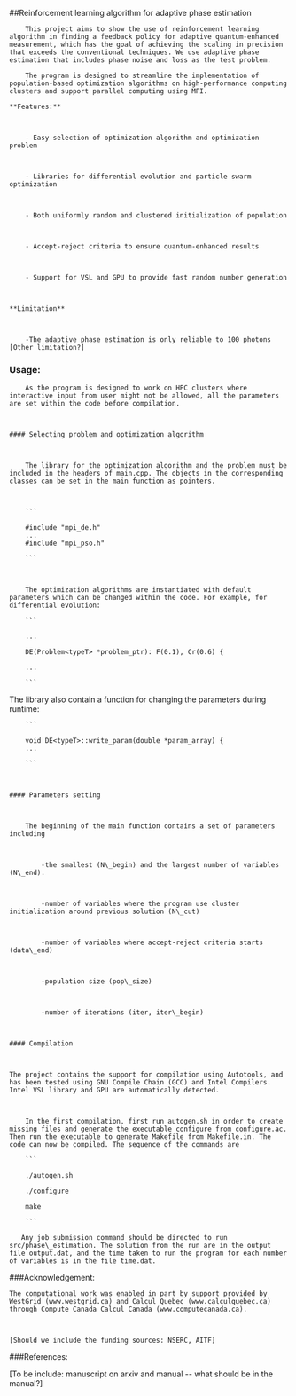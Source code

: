 ##Reinforcement learning algorithm for adaptive phase estimation

        This project aims to show the use of reinforcement learning algorithm in finding a feedback policy for adaptive quantum-enhanced measurement, which has the goal of achieving the scaling in precision that exceeds the conventional techniques. We use adaptive phase estimation that includes phase noise and loss as the test problem.
        
		The program is designed to streamline the implementation of population-based optimization algorithms on high-performance computing clusters and support parallel computing using MPI.

    **Features:**

 

        - Easy selection of optimization algorithm and optimization problem

 

        - Libraries for differential evolution and particle swarm optimization



        - Both uniformly random and clustered initialization of population 

 

        - Accept-reject criteria to ensure quantum-enhanced results

 

        - Support for VSL and GPU to provide fast random number generation

  

    **Limitation**

 

        -The adaptive phase estimation is only reliable to 100 photons [Other limitation?]

 

### Usage:

 

        As the program is designed to work on HPC clusters where interactive input from user might not be allowed, all the parameters are set within the code before compilation.



    #### Selecting problem and optimization algorithm

 

        The library for the optimization algorithm and the problem must be included in the headers of main.cpp. The objects in the corresponding classes can be set in the main function as pointers.



        ```

        #include "mpi_de.h"
        ...
        #include "mpi_pso.h"

        ```

 

        The optimization algorithms are instantiated with default parameters which can be changed within the code. For example, for differential evolution:

        ```

        ...

        DE(Problem<typeT> *problem_ptr): F(0.1), Cr(0.6) {

        ...

        ```

The library also contain a function for changing the parameters during runtime:

        ```

        void DE<typeT>::write_param(double *param_array) {
        ...

        ```

 

    #### Parameters setting

 

        The beginning of the main function contains a set of parameters including



            -the smallest (N\_begin) and the largest number of variables (N\_end). 

 

            -number of variables where the program use cluster initialization around previous solution (N\_cut)

 

            -number of variables where accept-reject criteria starts (data\_end)

 

            -population size (pop\_size)

 

            -number of iterations (iter, iter\_begin)

 

    #### Compilation

 

    The project contains the support for compilation using Autotools, and has been tested using GNU Compile Chain (GCC) and Intel Compilers. Intel VSL library and GPU are automatically detected.

 

        In the first compilation, first run autogen.sh in order to create missing files and generate the executable configure from configure.ac. Then run the executable to generate Makefile from Makefile.in. The code can now be compiled. The sequence of the commands are

        ```

        ./autogen.sh

        ./configure

        make

        ``` 

       Any job submission command should be directed to run src/phase\_estimation. The solution from the run are in the output file output.dat, and the time taken to run the program for each number of variables is in the file time.dat. 



###Acknowledgement:

 

    The computational work was enabled in part by support provided by WestGrid (www.westgrid.ca) and Calcul Quebec (www.calculquebec.ca) through Compute Canada Calcul Canada (www.computecanada.ca).

 

    [Should we include the funding sources: NSERC, AITF]

 

###References: 



[To be include: manuscript on arxiv and manual -- what should be in the manual?]